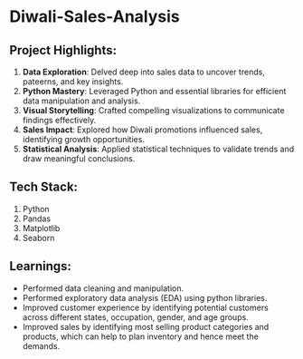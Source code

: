 # Diwali-Sales-Analysis

## Project Highlights:
1. **Data Exploration**: Delved deep into sales data to uncover trends, pateerns, and key insights.
2. **Python Mastery**: Leveraged Python and essential libraries for efficient data manipulation and analysis.
3. **Visual Storytelling**: Crafted compelling visualizations to communicate findings effectively.
4. **Sales Impact**: Explored how Diwali promotions influenced sales, identifying growth opportunities.
5. **Statistical Analysis**: Applied statistical techniques to validate trends and draw meaningful conclusions.

## Tech Stack:
1. Python
2. Pandas
3. Matplotlib
4. Seaborn

## Learnings:
* Performed data cleaning and manipulation.
* Performed exploratory data analysis (EDA) using python libraries.
* Improved customer experience by identifying potential customers across different states, occupation, gender, and age groups.
* Improved sales by identifying most selling product categories and products, which can help to plan inventory and hence meet the demands.
